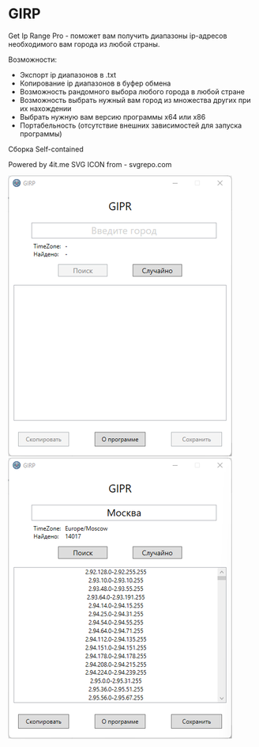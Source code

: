 # GIRP
Get Ip Range Pro - поможет вам получить диапазоны ip-адресов необходимого вам города из любой страны.

Возможности:
- Экспорт ip диапазонов в .txt
- Копирование ip диапазонов в буфер обмена
- Возможность рандомного выбора любого города в любой стране
- Возможность выбрать нужный вам город из множества других при их нахождении
- Выбрать нужную вам версию программы x64 или x86
- Портабельность (отсутствие внешних зависимостей для запуска программы)

Сборка Self-contained

Powered by 4it.me
SVG ICON from - svgrepo.com

![](Prevy/GIRP-1.png)
![](Prevy/GIRP-2.png)
